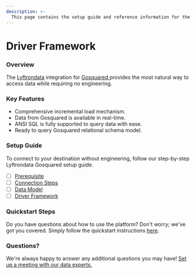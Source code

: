 ```yaml
---
description: >-
  This page contains the setup guide and reference information for the Gosquared  source connector.
---
```


# Driver Framework

### Overview

The [Lyftrondata](https://www.lyftrondata.com/) integration for [Gosquared ](None) provides the most natural way to access data while requiring no engineering.

### Key Features

* Comprehensive incremental load mechanism.
* Data from Gosquared  is available in real-time.&#x20;
* ANSI SQL is fully supported to query data with ease.
* Ready to query Gosquared  relational schema model.

### Setup Guide

To connect to your destination without engineering, follow our step-by-step Lyftrondata Gosquared  setup guide.

* [ ] [Prerequisite](../prerequisite.md)
* [ ] [Connection Steps](../connection-steps.md)
* [ ] [Data Model](../data-model/erd.md)
* [ ] [Driver Framework](../driver-framework/)

### Quickstart Steps

Do you have questions about how to use the platform? Don't worry; we've got you covered. Simply follow the quickstart instructions [here](../driver-framework/README.md).

### Questions? <a href="#questions" id="questions"></a>

We're always happy to answer any additional questions you may have! [Set up a meeting with our data experts.](https://www.lyftrondata.com/book-a-meeting/)


